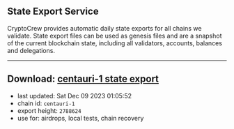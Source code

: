 ## State Export Service
CryptoCrew provides automatic daily state exports for all chains we validate. State export files can be used as genesis files and are a snapshot of the current blockchain state, including all validators, accounts, balances and delegations.

---
**Download: [centauri-1 state export](https://dl.ccvalidators.com/SERVICE/composable/centauri-1_export_2788624.json)**
---

- last updated: Sat Dec 09 2023 01:05:52
- chain id: `centauri-1`
- export height: `2788624`
- use for: airdrops, local tests, chain recovery
